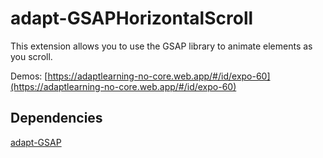 # adapt-GSAPHorizontalScroll

This extension allows you to use the GSAP library to animate elements as you scroll.

Demos: [https://adaptlearning-no-core.web.app/#/id/expo-60](https://adaptlearning-no-core.web.app/#/id/expo-60)

## Dependencies
[adapt-GSAP](https://github.com/nachocinalli/adapt-GSAP)